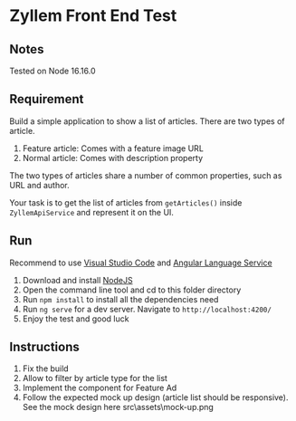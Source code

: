 # Zyllem Front End Test

## Notes
Tested on Node 16.16.0

## Requirement

Build a simple application to show a list of articles. There are two types of article.

1. Feature article: Comes with a feature image URL
2. Normal article: Comes with description property

The two types of articles share a number of common properties, such as URL and author.

Your task is to get the list of articles from `getArticles()` inside `ZyllemApiService` and represent it on the UI.

## Run

Recommend to use [Visual Studio Code](https://code.visualstudio.com/) and [Angular Language Service](https://marketplace.visualstudio.com/items?itemName=Angular.ng-template)

1. Download and install [NodeJS](https://nodejs.org/dist/v10.16.0/node-v10.16.0-x64.msi) 
2. Open the command line tool and cd to this folder directory
3. Run `npm install` to install all the dependencies need
4. Run `ng serve` for a dev server. Navigate to `http://localhost:4200/`
5. Enjoy the test and good luck

## Instructions

1. Fix the build
2. Allow to filter by article type for the list
3. Implement the component for Feature Ad
4. Follow the expected mock up design (article list should be responsive). See the mock design here src\assets\mock-up.png